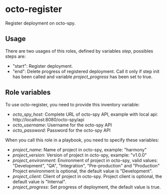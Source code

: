 # octo-register

Register deployment on octo-spy.

## Usage

There are two usages of this roles, defined by variables *step*, possibles steps are:
* "start": Register deployment.
* "end": Delete progress of registered deployment. Call it only if step init has been called and variable *project_progress* has been set to true.

## Role variables

To use octo-register, you need to provide this inventory variable:

* *octo_spy_host*: Complete URL of octo-spy API, example with local api: http://localhost:8080/octo-spy/api
* *octo_username*: Username for the octo-spy API
* *octo_password*: Password for the octo-spy API

When you call this role in a playbook, you need to specify these variables:

* *project_name*: Name of project in octo-spy, example: "harmony"
* *project_version*: Version of project in octo-spy, example: "v1.0.0"
* *project_environment*: Environment of project in octo-spy, valid values: "Development", "QA", "Integration", "Pre-production" and "Production"
  Project environment is optional, the default value is "Development".
* *project_client*: Client of project in octo-spy.
  Project client is optional, the default value is "Internal".
* *project_progress*: Set progress of deployment, the default value is true.
